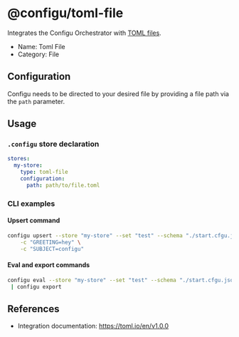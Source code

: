 # @configu/toml-file

Integrates the Configu Orchestrator with [TOML files](https://toml.io/en/).

- Name: Toml File
- Category: File

## Configuration

Configu needs to be directed to your desired file by providing a file path via the `path` parameter.

## Usage

### `.configu` store declaration

```yaml
stores:
  my-store:
    type: toml-file
    configuration:
      path: path/to/file.toml
```

### CLI examples

#### Upsert command

```bash
configu upsert --store "my-store" --set "test" --schema "./start.cfgu.json" \
    -c "GREETING=hey" \
    -c "SUBJECT=configu"
```

#### Eval and export commands

```bash
configu eval --store "my-store" --set "test" --schema "./start.cfgu.json" \
 | configu export
```

## References

- Integration documentation: https://toml.io/en/v1.0.0
